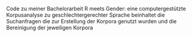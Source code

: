 Code zu meiner Bachelorarbeit R meets Gender: eine computergestützte Korpusanalyse zu geschlechtergerechter Sprache
beinhaltet die Suchanfragen die zur Erstellung der Korpora genutzt wurden und die Bereinigung der jeweiligen Korpora
